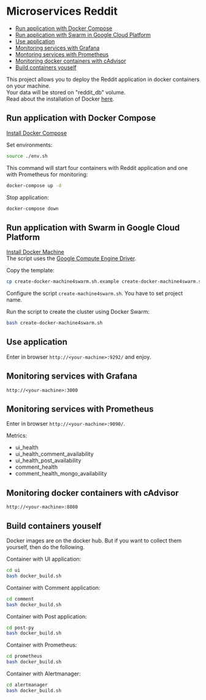 # Microservices Reddit

* [Run application with Docker Compose](#run-application-with-docker-compose)
* [Run application with Swarm in Google Cloud Platform](#run-application-with-swarm-in-google-cloud-platform)
* [Use application](#use-application)
* [Monitoring services with Grafana](#monitoring-services-with-grafana)
* [Montoring services with Prometheus](#montoring-services-with-prometheus)
* [Monitoring docker containers with cAdvisor](#monitoring-docker-containers-with-cadvisor)
* [Build containers youself](#build-containers-youself)

This project allows you to deploy the Reddit application in docker containers
on your machine.   
Your data will be stored on "reddit_db" volume.   
Read about the installation of Docker [here](https://docs.docker.com/engine/installation/).

## Run application with Docker Compose

[Install Docker Compose](https://docs.docker.com/compose/install/#install-compose)

Set environments:

```bash
source ./env.sh
```

This command will start four containers with Reddit application and one with
Prometheus for monitoring:

```bash
docker-compose up -d
```

Stop application:

```bash
docker-compose down
```

## Run application with Swarm in Google Cloud Platform

[Install Docker Machine](https://docs.docker.com/machine/install-machine/)   
The script uses the [Google Compute Engine Driver](https://docs.docker.com/machine/drivers/gce/).

Copy the template:

```bash
cp create-docker-machine4swarm.sh.example create-docker-machine4swarm.sh
```

Configure the script `create-machine4swarm.sh`. You have to set project name.

Run the script to create the cluster using Docker Swarm:

```bash
bash create-docker-machine4swarm.sh
```

## Use application

Enter in browser `http://<your-machine>:9292/` and enjoy.

## Monitoring services with Grafana

`http://<your-machine>:3000`

## Monitoring services with Prometheus

Enter in browser `http://<your-machine>:9090/`.

Metrics:

* ui_health
* ui_health_comment_availability
* ui_health_post_availability
* comment_health
* comment_health_mongo_availability

## Monitoring docker containers with cAdvisor

`http://<your-machine>:8080`

## Build containers youself

Docker images are on the docker hub.
But if you want to collect them yourself, then do the following.

Container with UI application:

```bash
cd ui
bash docker_build.sh
```

Container with Comment application:

```bash
cd comment
bash docker_build.sh
```

Container with Post application:

```bash
cd post-py
bash docker_build.sh
```

Container with Prometheus:

```bash
cd prometheus
bash docker_build.sh
```

Container with Alertmanager:

```bash
cd alertmanager
bash docker_build.sh
```
